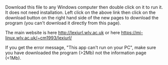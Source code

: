 Download this file to any Windows computer then double click on it to run it. It does not need installation. Left click on the above link then click on the download button on the right hand side of the new pages to download the program (you can't download it directly from this page).

The main website is here http://lexiurl.wlv.ac.uk or here https://mi-linux.wlv.ac.uk/~cm1993/lexiurl/ 

If you get the error message, "This app can't run on your PC", make sure you have downloaded the program (>2Mb) not the information page (<1Mb).  
